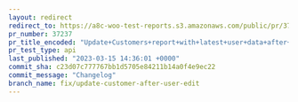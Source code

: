 ```yaml
---
layout: redirect
redirect_to: https://a8c-woo-test-reports.s3.amazonaws.com/public/pr/37237/api/index.html
pr_number: 37237
pr_title_encoded: "Update+Customers+report+with+latest+user+data+after+editing+user"
pr_test_type: api
last_published: "2023-03-15 14:36:01 +0000"
commit_sha: c23d07c777767bb1d5705e84211b14a0f4e9ec22
commit_message: "Changelog"
branch_name: fix/update-customer-after-user-edit
---
```

